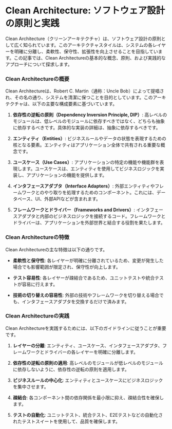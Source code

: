 # **Clean Architecture: ソフトウェア設計の原則と実践**

Clean Architecture（クリーンアーキテクチャ）は、ソフトウェア設計の原則として広く知られています。このアーキテクチャスタイルは、システムの各レイヤーを明確に分離し、柔軟性、保守性、拡張性を向上させることを目指しています。この記事では、Clean Architectureの基本的な概念、原則、および実践的なアプローチについて探求します。

### Clean Architectureの概要

Clean Architectureは、Robert C. Martin（通称：Uncle Bob）によって提唱され、その名の通り、システムを清潔に保つことを目的としています。このアーキテクチャは、以下の主要な構成要素に基づいています。

1. **依存性の逆転の原則（Dependency Inversion Principle, DIP）**: 高レベルのモジュールは、低レベルのモジュールに依存すべきではなく、どちらも抽象に依存するべきです。具体的な実装の詳細は、抽象に依存するべきです。

2. **エンティティ（Entities）**: ビジネスルールやデータの状態を表現するための核となる要素。エンティティはアプリケーション全体で共有される重要な概念です。

3. **ユースケース（Use Cases）**: アプリケーションの特定の機能や機能群を表現します。ユースケースは、エンティティを使用してビジネスロジックを実装し、アプリケーションの機能を提供します。

4. **インタフェースアダプタ（Interface Adapters）**: 外部エンティティやフレームワークとのやり取りを処理するためのコンポーネント。これには、データベース、UI、外部APIなどが含まれます。

5. **フレームワークとドライバー（Frameworks and Drivers）**: インタフェースアダプタと内部のビジネスロジックを接続するコード。フレームワークとドライバーは、アプリケーションを外部世界と結合する役割を果たします。

### Clean Architectureの特徴

Clean Architectureの主な特徴は以下の通りです。

- **柔軟性と保守性**: 各レイヤーが明確に分離されているため、変更が発生した場合でも影響範囲が限定され、保守性が向上します。

- **テスト容易性**: 各レイヤーが疎結合であるため、ユニットテストや統合テストが容易に行えます。

- **技術の切り替えの容易性**: 外部の技術やフレームワークを切り替える場合でも、インタフェースアダプタを交換するだけで済みます。

### Clean Architectureの実践

Clean Architectureを実践するためには、以下のガイドラインに従うことが重要です。

1. **レイヤーの分離**: エンティティ、ユースケース、インタフェースアダプタ、フレームワークとドライバーの各レイヤーを明確に分離します。

2. **依存性の逆転の原則の適用**: 高レベルのモジュールが低レベルのモジュールに依存しないように、依存性の逆転の原則を適用します。

3. **ビジネスルールの中心化**: エンティティとユースケースにビジネスロジックを集中させます。

4. **疎結合**: 各コンポーネント間の依存関係を最小限に抑え、疎結合性を確保します。

5. **テストの自動化**: ユニットテスト、統合テスト、E2Eテストなどの自動化されたテストスイートを使用して、品質を確保します。

